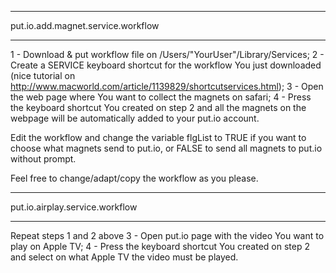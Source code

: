 **********************************
put.io.add.magnet.service.workflow 
**********************************
1 - Download & put workflow file on /Users/"YourUser"/Library/Services;
2 - Create a SERVICE keyboard shortcut for the workflow You just downloaded (nice tutorial on http://www.macworld.com/article/1139829/shortcutservices.html);
3 - Open the web page where You want to collect the magnets on safari;
4 - Press the keyboard shortcut You created on step 2 and all the magnets on the webpage will be automatically added to your put.io account.

Edit the workflow and change the variable flgList to TRUE if you want to choose what magnets send to put.io, or FALSE to send all magnets to put.io without prompt.

Feel free to change/adapt/copy the workflow as you please.


 
*******************************
put.io.airplay.service.workflow
*******************************
Repeat steps 1 and 2 above
3 - Open put.io page with the video You want to play on Apple TV;
4 - Press the keyboard shortcut You created on step 2 and select on what Apple TV the video must be played.

